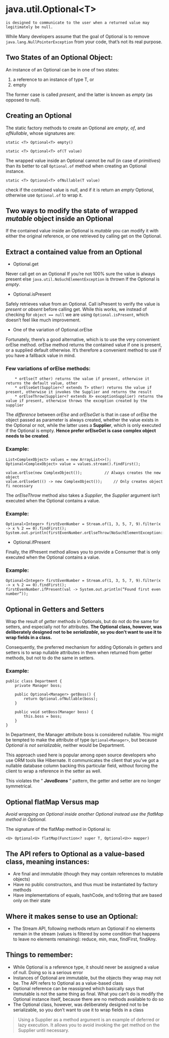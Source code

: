 # java.util.Optional\<T\>
	is designed to communicate to the user when a returned value may legitimately be null.

While Many developers assume that the goal of Optional is to remove `java.lang.NullPointerException` from your code, that’s not its real purpose.

## Two States of an Optional Object:
An instance of an Optional can be in one of two states:

1. a reference to an instance of type T, or
2.  empty

The former case is called _present_, and the latter is known as _empty_ (as opposed to _null_).

## Creating an Optional

The static factory methods to create an Optional are _empty_, _of_, and _ofNullable_, whose signatures are:

```
static <T> Optional<T> empty()
```

```
static <T> Optional<T> of(T value)
```

The wrapped value inside an Optional cannot be _null_ (in case of _primitives_) than its better to call `Optional.of` method when creating an Optional instance.

```
static <T> Optional<T> ofNullable(T value)
```

check if the contained value is _null_, and if it is return an _empty_ Optional, otherwise use `Optional.of` to wrap it.

## Two ways to modify the state of wrapped _mutable_ object inside an Optional

If the contained value inside an Optional is _mutable_ you can modify it with either the original reference, or one retrieved by calling get on the Optional.

## Extract a contained value from an Optional
* Optional.get

Never call get on an Optional If you’re not 100% sure the value is always present else `java.util.NoSuchElementException` is thrown If the Optional is _empty_.

* Optional.isPresent

Safely retrieves value from an Optional. Call isPresent to verify the value is _present_ or _absent_ before calling get. While this works, we instead of checking for `object == null` we are using `Optional.isPresent`, which doesn’t feel like much improvement.

* One of the variation of Optional.orElse

Fortunately, there’s a good alternative, which is to use the very convenient orElse method. orElse method returns the contained value if one is present, or a supplied default otherwise. It’s therefore a convenient method to use if you have a fallback value in mind.

### Few variations of orElse methods:

		* orElse(T other) returns the value if present, otherwise it returns the default value, other
		* orElseGet(Supplier<? extends T> other) returns the value if present, otherwise it invokes the Supplier and returns the result
		* orElseThrow(Supplier<? extends X> exceptionSupplier) returns the value if present, otherwise throws the exception created by the supplier

The _difference_ between _orElse_ and _orElseGet_ is that in case of _orElse_ the object passed as parameter is always created, whether the value exists in the Optional or not, while the latter uses a **Supplier**, which is only executed if the Optional is empty. **Hence prefer orElseGet is case complex object needs to be created**.

### Example:

```
List<ComplexObject> values = new ArrayList<>();
Optional<ComplexObject> value = values.stream().findFirst();

value.orElse(new ComplexObject());			// Always creates the new object
value.orElseGet(() -> new ComplexObject());		// Only creates object fi necessary
```


The _orElseThrow_ method also takes a _Supplier_, the _Supplier_ argument isn’t executed when the Optional contains a value.

### Example:

```
Optional<Integer> firstEvenNumber = Stream.of(1, 3, 5, 7, 9).filter(x -> x % 2 == 0).findFirst();
System.out.println(firstEvenNumber.orElseThrow(NoSuchElementException::new));
```

* Optional.ifPresent

Finally, the ifPresent method allows you to provide a Consumer that is only executed when the Optional contains a value.

### Example:

```
Optional<Integer> firstEvenNumber = Stream.of(1, 3, 5, 7, 9).filter(x -> x % 2 == 0).findFirst();
firstEvenNumber.ifPresent(val -> System.out.println(“Found first even number”));
```

## Optional in Getters and Setters

Wrap the result of _getter_ methods in Optionals, but do not do the same for setters, and especially not for attributes. **The Optional class, however, was deliberately designed not to be _serializable_,  so you don’t want to use it to wrap fields in a class.**

Consequently, the preferred mechanism for adding Optionals in getters and setters is to wrap nullable attributes in them when returned from getter methods, but not to do the same in setters.

### Example:

```
public class Department {
	private Manager boss;

	public Optional<Manager> getBoss() {
		return Optional.ofNullable(boss);
	}

	public void setBoss(Manager boss) {
		this.boss = boss;
	}
}
```

In Department, the Manager attribute boss is considered nullable. You might be tempted to make the attribute of type `Optional<Manager>`, but because _Optional is not serializable_, neither would be Department.

This approach used here is popular among open source developers who use ORM tools like Hibernate. It communicates the client that you’ve got a nullable database column backing this particular field, without forcing the client to wrap a reference in the setter as well.

This violates the “ **_JavaBeans_** ” pattern, the getter and setter are no longer symmetrical.

## Optional flatMap Versus map

_Avoid wrapping an Optional inside another Optional instead use the flatMap method in Optional._

The signature of the flatMap method in Optional is:

`<U> Optional<U> flatMap(Function<? super T, Optional<U>> mapper)`

## The API refers to Optional as a value-based class, meaning instances:

* Are final and immutable (though they may contain references to mutable objects)
* Have no public constructors, and thus must be instantiated by factory methods
* Have implementations of equals, hashCode, and toString that are based only on their state

## Where it makes sense to use an Optional:

* The Stream API, following methods return an Optional if no elements remain in the stream (values is filtered by some condition that happens to leave no elements remaining): reduce, min, max, findFirst, findAny.

## Things to remember:

* While Optional is a reference type, it should never be assigned a value of null. Doing so is a serious error
* Instances of Optional are immutable, but the objects they wrap may not be. The API refers to Optional as a value-based class
* Optional reference can be reassigned which basically says that immutable is not the same thing as final. What you can’t do is modify the Optional instance itself, because there are no methods available to do so
* The Optional class, however, was deliberately designed not to be serializable,  so you don’t want to use it to wrap fields in a class

> Using a Supplier as a method argument is an example of deferred or lazy execution. It allows you to avoid invoking the get method on the Supplier until necessary.  
